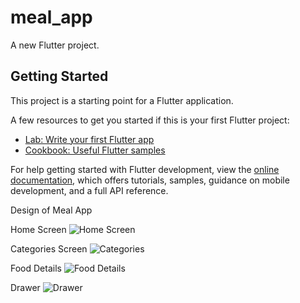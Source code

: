 # meal_app

A new Flutter project.

## Getting Started

This project is a starting point for a Flutter application.

A few resources to get you started if this is your first Flutter project:

- [Lab: Write your first Flutter app](https://docs.flutter.dev/get-started/codelab)
- [Cookbook: Useful Flutter samples](https://docs.flutter.dev/cookbook)

For help getting started with Flutter development, view the
[online documentation](https://docs.flutter.dev/), which offers tutorials,
samples, guidance on mobile development, and a full API reference.

Design of Meal App

Home Screen
![Home Screen](https://user-images.githubusercontent.com/85746731/224713938-12353373-baf6-4117-b083-a497d82380a7.png)

Categories Screen
![Categories](https://user-images.githubusercontent.com/85746731/224713948-84bde4d9-212e-4e9e-a505-18f080e4df44.png)

Food Details
![Food Details](https://user-images.githubusercontent.com/85746731/224713920-bc59cbd4-b6a0-478e-ae16-9b57d8c71419.png)

Drawer
![Drawer](https://user-images.githubusercontent.com/85746731/224713932-61a9cd9a-792f-40c7-b27b-9eb3fa1ea108.png)

